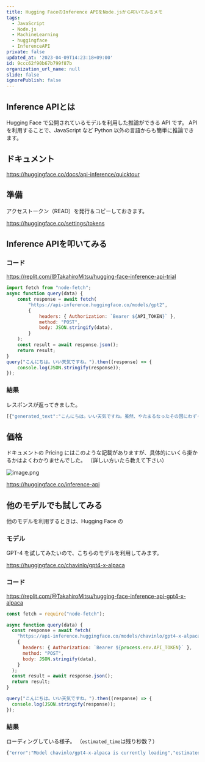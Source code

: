 ```yaml
---
title: Hugging FaceのInference APIをNode.jsから叩いてみるメモ
tags:
  - JavaScript
  - Node.js
  - MachineLearning
  - huggingface
  - InferenceAPI
private: false
updated_at: '2023-04-09T14:23:18+09:00'
id: 9ccc62f90b67b799f87b
organization_url_name: null
slide: false
ignorePublish: false
---
```

## Inference APIとは

Hugging Face で公開されているモデルを利用した推論ができる API です。
API を利用することで、JavaScript など Python 以外の言語からも簡単に推論できます。

## ドキュメント

https://huggingface.co/docs/api-inference/quicktour

## 準備

アクセストークン（READ）を発行＆コピーしておきます。

https://huggingface.co/settings/tokens

## Inference APIを叩いてみる

### コード

https://replit.com/@TakahiroMitsu/hugging-face-inference-api-trial

```javascript
import fetch from "node-fetch";
async function query(data) {
    const response = await fetch(
        "https://api-inference.huggingface.co/models/gpt2",
        {
            headers: { Authorization: `Bearer ${API_TOKEN}` },
            method: "POST",
            body: JSON.stringify(data),
        }
    );
    const result = await response.json();
    return result;
}
query("こんにちは。いい天気ですね。").then((response) => {
    console.log(JSON.stringify(response));
});
```

### 結果

レスポンスが返ってきました。

```javascript
[{"generated_text":"こんにちは。いい天気ですね。虽然、やたまるなったその因にわずってした。いようし"}]
```

## 価格

ドキュメントの Pricing にはこのような記載がありますが、具体的にいくら掛かるかはよくわかりませんでした。
（詳しい方いたら教えて下さい）

![image.png](https://qiita-image-store.s3.ap-northeast-1.amazonaws.com/0/90087/9cb0d06e-d6f4-d98a-d556-48296a0e5c4c.png)

https://huggingface.co/inference-api

## 他のモデルでも試してみる

他のモデルを利用するときは、Hugging Face の

### モデル

GPT-4 を試してみたいので、こちらのモデルを利用してみます。

https://huggingface.co/chavinlo/gpt4-x-alpaca

### コード

https://replit.com/@TakahiroMitsu/hugging-face-inference-api-gpt4-x-alpaca

```javascript
const fetch = require("node-fetch");

async function query(data) {
  const response = await fetch(
    "https://api-inference.huggingface.co/models/chavinlo/gpt4-x-alpaca",
    {
      headers: { Authorization: `Bearer ${process.env.API_TOKEN}` },
      method: "POST",
      body: JSON.stringify(data),
    }
  );
  const result = await response.json();
  return result;
}

query("こんにちは。いい天気ですね。").then((response) => {
  console.log(JSON.stringify(response));
});
```

### 結果

ローディングしている様子。
（`estimated_time`は残り秒数？）

```javascript
{"error":"Model chavinlo/gpt4-x-alpaca is currently loading","estimated_time":2082.540283203125}
```

